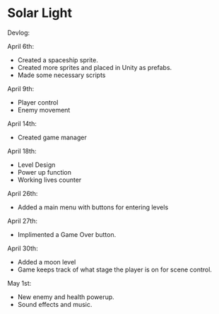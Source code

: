 # Solar Light

Devlog:

April 6th:
- Created a spaceship sprite.
- Created more sprites and placed in Unity as prefabs.
- Made some necessary scripts

April 9th:
- Player control
- Enemy movement

April 14th: 
- Created game manager

April 18th:
- Level Design
- Power up function
- Working lives counter

April 26th:
- Added a main menu with buttons for entering levels

April 27th:
- Implimented a Game Over button.

April 30th:
- Added a moon level
- Game keeps track of what stage the player is on for scene control.

May 1st:
- New enemy and health powerup.
- Sound effects and music.
